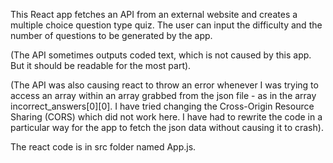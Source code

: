 This React app fetches an API from an external website and creates a multiple choice question type quiz. The user can input the difficulty and the number of questions to be generated by the app.

(The API sometimes outputs coded text, which is not caused by this app. But it should be readable for the most part).

(The API was also causing react to throw an error whenever I was trying to access an array within an array grabbed from the json file - as in the array incorrect_answers[0][0]. I have tried changing the Cross-Origin Resource Sharing (CORS) which did not work here. I have had to rewrite the code in a particular way for the app to fetch the json data without causing it to crash).

The react code is in src folder named App.js.
